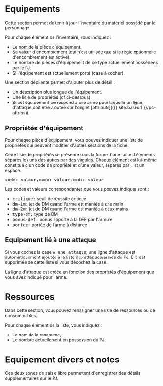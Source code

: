 # Equipements

Cette section permet de tenir à jour l'inventaire du matériel possédé par le personnage.

Pour chaque élément de l'inventaire, vous indiquez :
- Le nom de la pièce d'équipement.
- Sa valeur d'encombrement (qui n'est utilisée que si la règle optionnelle d'encombrement est active).
- Le nombre de pièces d'équipement de ce type actuellement possédées par le PJ.
- Si l'équipement est actuellement porté (case à cocher).

Une section dépliante permet d'ajouter plus de détail :
- Un description plus longue de l'équipement.
- Une liste de propriétés (cf ci-dessous).
- Si cet équipement correspond à une arme pour laquelle un ligne d'attaque doit être ajoutée sur l'onglet [attributs](({{ site.baseurl }}/pc-attribs)).

## Propriétés d'équipement

Pour chaque pièce d'équipement, vous pouvez indiquer une liste de propriétés qui peuvent modifier d'autres sections de la fiche.

Cette liste de propriétés se présente sous la forme d'une suite d'élements séparés les uns des autres par des virgules. Chaque élément est lui-même constitué d'un code de propriété et d'une valeur, séparés par <kbd>:</kbd> et un espace.

<kbd>code: valeur,code: valeur,code: valeur</kbd>

Les codes et valeurs correspondantes que vous pouvez indiquer sont :
- <kbd>critique:</kbd> seuil de réussite critique
- <kbd>dm-1m:</kbd> jet de DM quand l'arme est maniée à une main
- <kbd>dm-2m:</kbd> jet de  DM quand l'arme est maniée à deux mains
- <kbd>type-dm:</kbd> type de DM
- <kbd>bonus-def:</kbd> bonus apporté à la DEF par l'armure
- <kbd>portee:</kbd> portée de l'arme à distance

## Equipement lié à une attaque

Si vous cochez la case <kbd>A une attaque</kbd>, une ligne d'attaque est automatiquement ajoutée à la liste des attaques/armes du PJ. Elle est supprimée de cette liste si vous décochez la case.

La ligne d'attaque est créée en fonction des propriétés d'équipement que vous avez indiqué pour l'arme.

# Ressources

Dans cette section, vous pouvez renseigner une liste de ressources ou de consommables.

Pour chaque élément de la liste, vous indiquez :
- Le nom de la ressource,
- Le nombre actuellement en possession du PJ.

# Equipement divers et notes

Ces deux zones de saisie libre permettent d'enregistrer des détails supplémentaires sur le PJ.